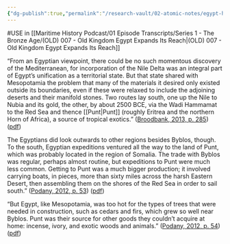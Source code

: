 ```yaml
---
{"dg-publish":true,"permalink":"/research-vault/02-atomic-notes/egypt-had-ties-via-the-red-sea-to-a-land-they-called-punt-a-source-of-tropical-exotics/"}
---
```


#USE in [[Maritime History Podcast/01 Episode Transcripts/Series 1 - The Bronze Age/(OLD) 007 - Old Kingdom Egypt Expands Its Reach\|(OLD) 007 - Old Kingdom Egypt Expands Its Reach]]

“From an Egyptian viewpoint, there could be no such momentous discovery of the Mediterranean, for incorporation of the Nile Delta was an integral part of Egypt’s unification as a territorial state. But that state shared with Mesopotamia the problem that many of the materials it desired only existed outside its boundaries, even if these were relaxed to include the adjoining deserts and their manifold stones. Two routes lay south, one up the Nile to Nubia and its gold, the other, by about 2500 BCE, via the Wadi Hammamat to the Red Sea and thence [[Punt\|Punt]] (roughly Eritrea and the northern Horn of Africa), a source of tropical exotics.” ([Broodbank, 2013, p. 285](zotero://select/library/items/IR54JIQG)) ([pdf](zotero://open-pdf/library/items/85K7BT2G?page=262&annotation=UDQN8IM8))

The Egyptians did look outwards to other regions besides Byblos, though. To the south, Egyptian expeditions ventured all the way to the land of Punt, which was probably located in the region of Somalia. The trade with Byblos was regular, perhaps almost routine, but expeditions to Punt were much less common. Getting to Punt was a much bigger production; it involved carrying boats, in pieces, more than sixty miles across the harsh Eastern Desert, then assembling them on the shores of the Red Sea in order to sail south.” ([Podany, 2012, p. 53](zotero://select/library/items/GN73GMNP)) ([pdf](zotero://open-pdf/library/items/LXNK9GFK?page=78&annotation=8DU8U8HY))

“But Egypt, like Mesopotamia, was too hot for the types of trees that were needed in construction, such as cedars and firs, which grew so well near Byblos. Punt was their source for other goods they couldn’t acquire at home: incense, ivory, and exotic woods and animals.” ([Podany, 2012, p. 54](zotero://select/library/items/GN73GMNP)) ([pdf](zotero://open-pdf/library/items/LXNK9GFK?page=79&annotation=T2UIWMNM))